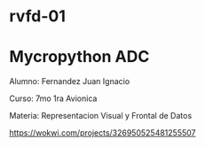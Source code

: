 # rvfd-01

# Mycropython ADC 

Alumno: Fernandez Juan Ignacio 

Curso: 7mo 1ra Avionica 

Materia: Representacion Visual y Frontal de Datos 

https://wokwi.com/projects/326950525481255507
